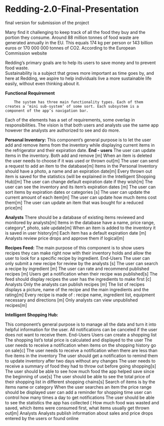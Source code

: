 # Redding-2.0-Final-Presentation
final version for submission of the project 

Many find it challenging to keep track of all the food they buy and the portion they consume.
Around 88 million tonnes of food waste are generated annually in the EU. This equals 174 kg per person or 143 billion euros or 170 000 000 tonnes of CO2. 
According to the European Commission website

Redding’s primary goals are to help its users to save money and to prevent food waste.  
Sustainability is a subject that grows more important as time goes by, and here at Redding, we aspire to help individuals live a more sustainable life easily, without even thinking about it.   


****Functional Requirement****

        The system has three main functionality types. Each of them creates a ‘mini sub-system’ of some sort. Each subsystem is a component of the app’s navigation bar.
Each of the elements has a set of requirements, some overlap in responsibilities.
The vision is that both users and analysts use the same app however the analysts are authorized to see and do more.  

**Personal Inventory:**
        This component’s general purpose is to let the user add and remove items from the inventory while displaying current items in the refrigerator and their expiration date.
**End - users**
The user can update items in the inventory. Both add and remove [m]
When an item is deleted the user needs to choose if it was used or thrown out[m]
The user can send a request to add an item to the database[m]
Items in the Personal Inventory should have a photo, a name and an expiration date[m]
Every thrown out item is saved for the statistics (will be explained in the Intelligent Shopping Hub)[m]
The user can change default expiration date if they wish[m]
The user can see the inventory and its item’s expiration dates [m] 
The user can sort items by expiration dates or categories [s]
The user can update the current amount of each item[m]
The user can update how much items cost them[m]
The user can update an item that was bought for a reduced  price[m]

**Analysts**
There should be a database of existing items reviewed and monitored by analysts[m]
Items in the database have a name, price range, category*, photo, sale update[m]
When an item is added to the inventory it is saved in user history[m]
Each item has a default expiration date [m]
Analysts review price drops and approve them if logical[m]

**Recipes Feed:** 
        The main purpose of this component is to show users recipes they can make right now with their inventory holds and allow the user to look for a specific recipe by ingredient.
End-Users
The user can only submit a new recipe for review by the analysts [s]
The user can search a recipe by ingredient [m]
The user can rate  and recommend published recipes [m]
Users get a notification when their recipe was published[s]
The feed should display recipes the user has the ingredients to make first [c]
Analysts
Only the analysts can publish recipes [m]
The list of recipes displays a picture, name of the recipe and the main ingredients and the rating[m] 
Every recipe is made of : recipe name, ingredient list, equipment necessary and directions [m]
Only analysts can view unpublished recipes[m]


**Intelligent Shopping Hub:**

This component’s general purpose is to manage all the data and turn it into helpful information for the user. All notifications can be canceled if the user does not want to receive them.
End-Users
Users can create a shopping list
The shopping list’s total price is calculated and displayed to the user
The user needs to receive a notification when items on the shopping history go on sale[c]
The user needs to receive a notification when there are less than five items in the inventory
The user should get a notification to remind them to update inventory after two days without any changes
The user needs to receive a summary of food they had to throw out before going shopping[s]
The user should be able to see how much food the app helped save since the beginning of use[s]
The user should be able to see the total price of their shopping list in different shopping chains[s]
Search of items is by the items name or category 
When the user searches an item the price range should be displayed 
user can add a reminder for shopping time 
user can control how many times a day to get notifications 
 The user should be able to see the statistics the app has collected ( How much food was wasted and saved, which items were consumed first, what items usually get thrown out[m] 
Analysts
Analysts publish information about sales and price drops entered by the users or found online
